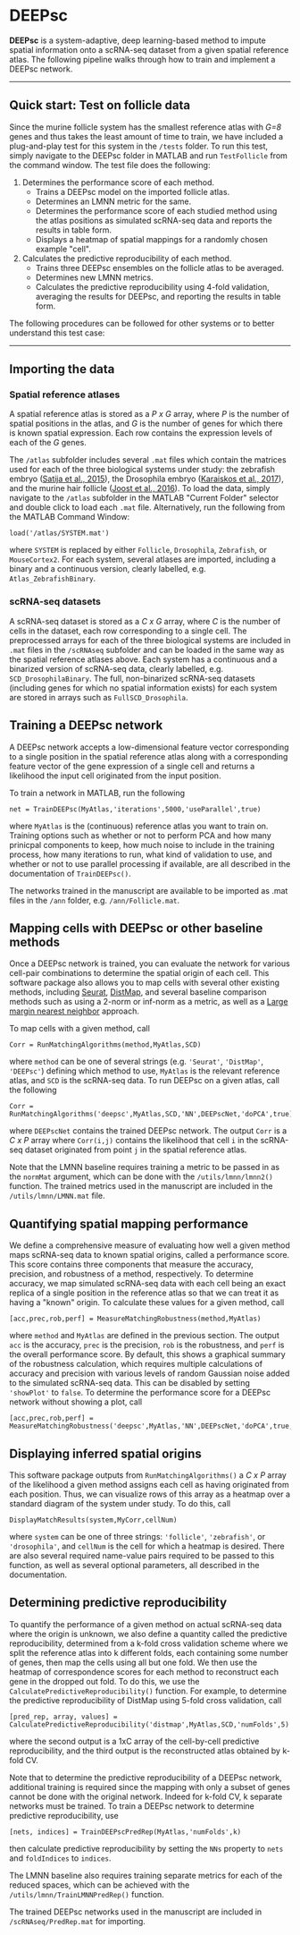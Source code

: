 # DEEPsc

**DEEPsc** is a system-adaptive, deep learning-based method to impute spatial information onto a scRNA-seq dataset from a given spatial reference atlas. The following pipeline walks through how to train and implement a DEEPsc network.

---

## Quick start: Test on follicle data

Since the murine follicle system has the smallest reference atlas with *G=8* genes and thus takes the least amount of time to train, we have included a plug-and-play test for this system in the `/tests` folder. To run this test, simply navigate to the DEEPsc folder in MATLAB and run `TestFollicle` from the command window. The test file does the following:

1. Determines the performance score of each method.
	* Trains a DEEPsc model on the imported follicle atlas.
	* Determines an LMNN metric for the same.
	* Determines the performance score of each studied method using the atlas positions as simulated scRNA-seq data and reports the results in table form.
	* Displays a heatmap of spatial mappings for a randomly chosen example "cell".
2. Calculates the predictive reproducibility of each method.
	* Trains three DEEPsc ensembles on the follicle atlas to be averaged.
	* Determines new LMNN metrics.
	* Calculates the predictive reproducibility using 4-fold validation, averaging the results for DEEPsc, and reporting the results in table form.


The following procedures can be followed for other systems or to better understand this test case:

---

## Importing the data

### Spatial reference atlases

A spatial reference atlas is stored as a *P x G* array, where *P* is the number of spatial positions in the atlas, and *G* is the number of genes for which there is known spatial expression. Each row contains the expression levels of each of the *G* genes.

The `/atlas` subfolder includes several `.mat` files which contain the matrices used for each of the three biological systems under study: the zebrafish embryo ([Satija et al., 2015](https://www.nature.com/articles/nbt.3192)), the Drosophila embryo ([Karaiskos et al., 2017](https://science.sciencemag.org/content/358/6360/194)), and the murine hair follicle ([Joost et al., 2016](https://www.cell.com/fulltext/S2405-4712(16)30265-4)). To load the data, simply navigate to the `/atlas` subfolder in the MATLAB "Current Folder" selector and double click to load each `.mat` file. Alternatively, run the following from the MATLAB Command Window:

```
load('/atlas/SYSTEM.mat')
```
where `SYSTEM` is replaced by either `Follicle`, `Drosophila`, `Zebrafish`, or `MouseCortex2`. For each system, several atlases are imported, including a binary and a continuous version, clearly labelled, e.g. `Atlas_ZebrafishBinary`.

### scRNA-seq datasets

A scRNA-seq dataset is stored as a *C x G* array, where *C* is the number of cells in the dataset, each row corresponding to a single cell. The preprocessed arrays for each of the three biological systems are included in `.mat` files in the `/scRNAseq` subfolder and can be loaded in the same way as the spatial reference atlases above. Each system has a continuous and a binarized version of scRNA-seq data, clearly labelled, e.g. `SCD_DrosophilaBinary`. The full, non-binarized scRNA-seq datasets (including genes for which no spatial information exists) for each system are stored in arrays such as `FullSCD_Drosophila`.

## Training a DEEPsc network

A DEEPsc network accepts a low-dimensional feature vector corresponding to a single position in the spatial reference atlas along with a corresponding feature vector of the gene expression of a single cell and returns a likelihood the input cell originated from the input position.

To train a network in MATLAB, run the following
```
net = TrainDEEPsc(MyAtlas,'iterations',5000,'useParallel',true)
```
where `MyAtlas` is the (continuous) reference atlas you want to train on. Training options such as whether or not to perform PCA and how many prinicpal components to keep, how much noise to include in the training process, how many iterations to run, what kind of validation to use, and whether or not to use parallel processing if available, are all described in the documentation of `TrainDEEPsc()`.

The networks trained in the manuscript are available to be imported as .mat files in the `/ann` folder, e.g. `/ann/Follicle.mat`.

## Mapping cells with DEEPsc or other baseline methods

Once a DEEPsc network is trained, you can evaluate the network for various cell-pair combinations to determine the spatial origin of each cell. This software package also allows you to map cells with several other existing methods, including [Seurat](https://www.nature.com/articles/nbt.3192), [DistMap](https://science.sciencemag.org/content/358/6360/194), and several baseline comparison methods such as using a 2-norm or inf-norm as a metric, as well as a [Large margin nearest neighbor](https://en.wikipedia.org/wiki/Large_margin_nearest_neighbor) approach.

To map cells with a given method, call
```
Corr = RunMatchingAlgorithms(method,MyAtlas,SCD)
```
where `method` can be one of several strings (e.g. `'Seurat'`, `'DistMap'`, `'DEEPsc'`) defining which method to use, `MyAtlas` is the relevant reference atlas, and `SCD` is the scRNA-seq data. To run DEEPsc on a given atlas, call the following
```
Corr = RunMatchingAlgorithms('deepsc',MyAtlas,SCD,'NN',DEEPscNet,'doPCA',true)
```
where `DEEPscNet` contains the trained DEEPsc network. The output `Corr` is a *C x P* array where `Corr(i,j)` contains the likelihood that cell `i` in the scRNA-seq dataset originated from point `j` in the spatial reference atlas.

Note that the LMNN baseline requires training a metric to be passed in as the `normMat` argument, which can be done with the `/utils/lmnn/lmnn2()` function. The trained metrics used in the manuscript are included in the `/utils/lmnn/LMNN.mat` file.

## Quantifying spatial mapping performance

We define a comprehensive measure of evaluating how well a given method maps scRNA-seq data to known spatial origins, called a performance score. This score contains three components that measure the accuracy, precision, and robustness of a method, respectively. To determine accuracy, we map simulated scRNA-seq data with each cell being an exact replica of a single position in the reference atlas so that we can treat it as having a "known" origin. To calculate these values for a given method, call
```
[acc,prec,rob,perf] = MeasureMatchingRobustness(method,MyAtlas)
```
where `method` and `MyAtlas` are defined in the previous section. The output `acc` is the accuracy, `prec` is the precision, `rob` is the robustness, and `perf` is the overall performance score. By default, this shows a graphical summary of the robustness calculation, which requires multiple calculations of accuracy and precision with various levels of random Gaussian noise added to the simulated scRNA-seq data. This can be disabled by setting `'showPlot'` to `false`. To determine the performance score for a DEEPsc network without showing a plot, call
```
[acc,prec,rob,perf] = MeasureMatchingRobustness('deepsc',MyAtlas,'NN',DEEPscNet,'doPCA',true,'showPlot',false)
```

## Displaying inferred spatial origins

This software package outputs from `RunMatchingAlgorithms()` a *C x P* array of the likelihood a given method assigns each cell as having originated from each position. Thus, we can visualize rows of this array as a heatmap over a standard diagram of the system under study. To do this, call
```
DisplayMatchResults(system,MyCorr,cellNum)
```
where `system` can be one of three strings: `'follicle'`, `'zebrafish'`, or `'drosophila'`, and `cellNum` is the cell for which a heatmap is desired. There are also several required name-value pairs required to be passed to this function, as well as several optional parameters, all described in the documentation.

## Determining predictive reproducibility

To quantify the performance of a given method on actual scRNA-seq data where the origin is unknown, we also define a quantity called the predictive reproducibility, determined from a k-fold cross validation scheme where we split the reference atlas into k different folds, each containing some number of genes, then map the cells using all but one fold. We then use the heatmap of correspondence scores for each method to reconstruct each gene in the dropped out fold. To do this, we use the `CalculatePredictiveReproducibility()` function. For example, to determine the predictive reproducibility of DistMap using 5-fold cross validation, call
```
[pred_rep, array, values] = CalculatePredictiveReproducibility('distmap',MyAtlas,SCD,'numFolds',5)
```
where the second output is a 1xC array of the cell-by-cell predictive reproducibility, and the third output is the reconstructed atlas obtained by k-fold CV.

Note that to determine the predictive reproducibility of a DEEPsc network, additional training is required since the mapping with only a subset of genes cannot be done with the original network. Indeed for k-fold CV, k separate networks must be trained. To train a DEEPsc network to determine predictive reproducibility, use
```
[nets, indices] = TrainDEEPscPredRep(MyAtlas,'numFolds',k)
```
then calculate predictive reproducibility by setting the `NNs` property to `nets` and `foldIndices` to `indices`.

The LMNN baseline also requires training separate metrics for each of the reduced spaces, which can be achieved with the `/utils/lmnn/TrainLMNNPredRep()` function.

The trained DEEPsc networks used in the manuscript are included in `/scRNAseq/PredRep.mat` for importing.